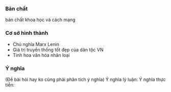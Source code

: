 
### Bản chất
bản chất khoa học và cách mạng

### Cơ sở hình thành
- Chủ nghĩa Marx Lenin
- Giá trị truyền thống tốt đẹp của dân tộc VN
- Tinh hoa văn hóa nhân loại

### Ý nghĩa
(Đề bài hỏi hay ko cũng phải phân tích ý nghĩa)
Ý nghĩa lý luận:
Ý nghĩa thực tiễn:
